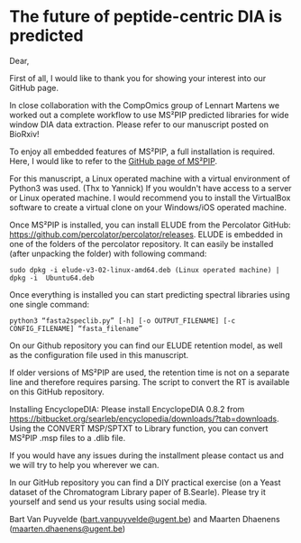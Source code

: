 # The future of peptide-centric DIA is predicted 
Dear,

First of all, I would like to thank you for showing your interest into our GitHub page.

In close collaboration with the CompOmics group of Lennart Martens we worked out a complete workflow to use MS²PIP predicted libraries for wide window DIA data extraction. Please refer to our manuscript posted on BioRxiv!

To enjoy all embedded features of MS²PIP, a full installation is required. 
Here, I would like to refer to the [GitHub page of MS²PIP](https://github.com/compomics/ms2pip_c/releases/latest).

For this manuscript, a Linux operated machine with a virtual environment of Python3 was used. (Thx to Yannick) 
If you wouldn't have access to a server or Linux operated machine. I would recommend you to install the VirtualBox software to create a virtual clone on your Windows/iOS operated machine.

Once MS²PIP is installed, you can install ELUDE from the Percolator GitHub: https://github.com/percolator/percolator/releases. ELUDE is embedded in one of the folders of the percolator repository. It can easily be installed (after unpacking the folder) with following command:
```
sudo dpkg -i elude-v3-02-linux-amd64.deb (Linux operated machine) | dpkg -i  Ubuntu64.deb
```

Once everything is installed you can start predicting spectral libraries using one single command:
```
python3 “fasta2speclib.py” [-h] [-o OUTPUT_FILENAME] [-c CONFIG_FILENAME] “fasta_filename”
```
On our Github repository you can find our ELUDE retention model, as well as the configuration file used in this manuscript.

If older versions of MS²PIP are used, the retention time is not on a separate line and therefore requires parsing. The script to convert the RT is available on this GitHub repository.  

Installing EncyclopeDIA:
Please install EncyclopeDIA 0.8.2 from https://bitbucket.org/searleb/encyclopedia/downloads/?tab=downloads.
Using the CONVERT MSP/SPTXT to Library function, you can convert MS²PIP .msp files to a .dlib file. 

If you would have any issues during the installment please contact us and we will try to help you wherever we can. 

In our GitHub repository you can find a DIY practical exercise (on a Yeast dataset of the Chromatogram Library paper of B.Searle). Please try it yourself and send us your results using social media. 

Bart Van Puyvelde ([bart.vanpuyvelde@ugent.be](mailto:bart.vanpuyvelde@ugent.be)) and
Maarten Dhaenens ([maarten.dhaenens@ugent.be](mailto:maarten.dhaenens@ugent.be))

